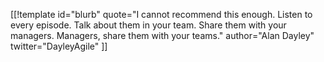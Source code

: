 [[!template id="blurb"
quote="I cannot recommend this enough. Listen to every episode. Talk about them in your team. Share them with your managers. Managers, share them with your teams."
author="Alan Dayley"
twitter="DayleyAgile"
]]
<!-- https://itunes.apple.com/us/podcast/agile-in-3-minutes/id1043107219?mt=2 -->
